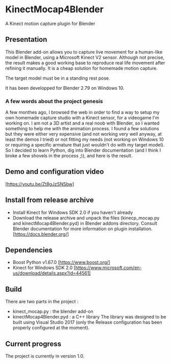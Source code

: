 # KinectMocap4Blender
A Kinect motion capture plugin for Blender

## Presentation
This Blender add-on allows you to capture live movement for a human-like model in Blender, using a Microsoft Kinect V2 sensor. Although not precise, the result makes a good working base to reproduce real life movement after refining it manually. It is a cheap solution for homemade motion capture.

The target model must be in a standing rest pose.

It has been developped for Blender 2.79 on Windows 10.

### A few words about the project genesis
A few monthes ago, I browsed the web in order to find a way to setup my own homemade capture studio with a Kinect sensor, for a videogame I'm working on. I am not a 3D artist and a real noob with Blender, so I wanted something to help me with the animation process. I found a few solutions but they were either very expensive (and not working very well anyway, at least the demos I tried) or not fitting my needs (not working on Windows 10 or requiring a specific armature that just wouldn't do with my target model). So I decided to learn Python, dig into Blender documentation (and I think I broke a few shovels in the process ;)), and here is the result.

## Demo and configuration video
[https://youtu.be/Zt8gJzSNSbw]

## Install from release archive
- Install Kinect for Windows SDK 2.0 if you haven't already
- Download the release archive and unpack the files (kinecp_mocap.py and kinectMocap4Blender.pyd) in Blender addons directory.
Consult Blender documentation for more information on plugin installation. [https://docs.blender.org/]

## Dependencies
- Boost Python v1.67.0 [https://www.boost.org/]
- Kinect for Windows SDK 2.0 [https://www.microsoft.com/en-us/download/details.aspx?id=44561]

## Build
There are two parts in the project :
  - kinect_mocap.py : the blender add-on
  - kinectMocap4Blender.pyd : a C++ library
The library was designed to be built using Visual Studio 2017 (only the Release configuration has been properly configured at the moment).

## Current progress
The project is currently in version 1.0. 

